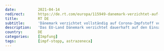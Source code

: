 ```yaml
---
date:          2021-04-14
redirect:      https://de.rt.com/europa/115949-danemark-verzichtet-auf-corona-impfstoff/
title:         RT DE
subtitle:      'Dänemark verzichtet vollständig auf Corona-Impfstoff von AstraZeneca'
description:   'Das EU-Land Dänemark verzichtet dauerhaft auf den Einsatz des Corona-Impfstoffes von AstraZeneca. Die Impfkampagne werde ohne das Präparat fortgesetzt, so der Direktor der dänischen Gesundheitsverwaltung am Mittwoch auf einer Pressekonferenz in Kopenhagen.'
country:       DE
categories:    [Impfung]
tags:          [impf-stopp, astrazeneca]
---
```

